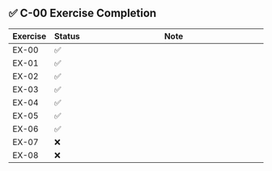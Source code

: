 ## ✅ C-00 Exercise Completion

| Exercise  | Status | Note |
| ----- | - | - |
| EX-00 | ✅ | <img width="441" height="1">|
| EX-01 | ✅ | |
| EX-02 | ✅ | |
| EX-03 | ✅ | |
| EX-04 | ✅ | |
| EX-05 | ✅ | |
| EX-06 | ✅ | |
| EX-07 | ❌ | |
| EX-08 | ❌ | |